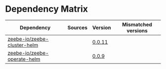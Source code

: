 # Dependency Matrix

Dependency | Sources | Version | Mismatched versions
---------- | ------- | ------- | -------------------
[zeebe-io/zeebe-cluster-helm](https://github.com/zeebe-io/zeebe-cluster-helm) |  | [0.0.11](https://github.com/zeebe-io/zeebe-cluster-helm/releases/tag/v0.0.11) | 
[zeebe-io/zeebe-operate-helm](https://github.com/zeebe-io/zeebe-operate-helm) |  | [0.0.9](https://github.com/zeebe-io/zeebe-operate-helm/releases/tag/v0.0.9) | 
